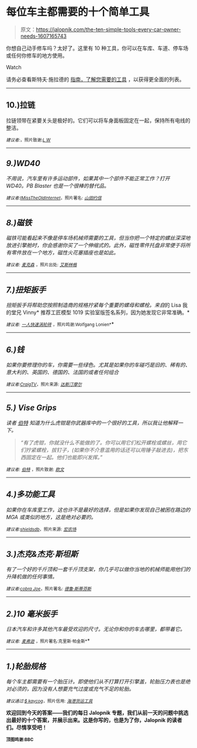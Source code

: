 # 每位车主都需要的十个简单工具

> 原文：<https://jalopnik.com/the-ten-simple-tools-every-car-owner-needs-1607165743>

你想自己动手修车吗？太好了。这里有 10 种工具，你可以在车库、车道、停车场或任何你修车的地方使用。

Watch

请务必查看斯特夫·施拉德的 [指南，了解您需要的工具](https://jalopnik.com/the-most-useful-tools-for-an-inexperienced-car-mechanic-1524265371) ，以获得更全面的列表。

* * *

## 10.)拉链

拉链领带在紧要关头是极好的。它们可以将车身面板固定在一起，保持所有电线的整洁。

<small>*建议者:*</small>[<small></small>](http://jalopnik.com/bags-and-bags-o-zip-ties-you-can-even-use-them-to-hol-1606593800)*<small>*，照片致谢:*</small>[<small>*L W*</small>](https://www.flickr.com/photos/lwade/14267588180/in/photolist-nJM7TE-831K8x-9s1avi-5dsmPQ-j1T3j8-afcuXJ-8ASyD-76FXAK-7Q8QCu-a12y5o-7QPo9s-fY1JBv-2sjUeN-4qtszp-azugjr-azwVZU-azwWbw-g2hcQt-9cpQi8-pvt5S-4zWrdE-9e93pL-bWo4cE-2D3Ef8-9cGp2G-efhzMc-2kbwpX-8N96mV-efhAwn-5SjuP8-efokyS-efomru-8whcJ5-jJ4Jax-efokPy-af9GN8-8diKVa-gtpBdn-ELK6c-aztA12-azwfQL-aztAy2-aztzyk-bv1KS1-azthdK-7vLwxb-atHgBw-azC758-bcZb5r-dymQS1)*

* * *

## *9.)WD40*

*不用说，汽车里有许多运动部件，如果其中一个部件不能正常工作？打开 WD40。PB Blaster 也是一个很棒的替代品。*

*<small>*建议者:*</small>[<small>*IMissTheOldInternet*</small>](http://jalopnik.com/if-it-moves-and-it-shouldnt-apply-duct-tape-if-it-do-1606702856)<small>*，照片署名:*</small> [<small>*山田约信*</small>](https://www.flickr.com/photos/oceanyamaha/3015736627/in/photolist-5Aurr6-6kPpZH-6kTxZ1-6kPqkc-6kPp7e-PztXL-hx963w-5hGjfv-sYPem-7Fwi2n-dUXyJa-dV3Lm4-6kTxGj-6kPnZt-6kTyYd-nDqoSP-agnMWN-3wyyZH-ed7NVM-9i1rnY-6kTx8w-6kPoyi-auBHg9-n7FYmj-6kPoj2-n7uzr2-n7xhRT-7KhGfE-n7CyJB-aUnUr-anE3yZ-byjC4m-3XwvWq-5bn7M4-auz2R8-3ih2ob-CDD7e-aTDhRV-8QoQVr-56zBDP-6k7sZc-4FiSdj-8MWioi-nCRPfA-7RwV1x-8hmi9v-2y24Jb-8MVZ17-9EJzL2-dYyo1P)*

* * *

## *8.)磁铁*

*磁铁可能看起来不像是停车场机械师需要的工具，但当你把一个特定的螺丝深深地放进引擎舱时，你会感谢你买了一个伸缩式的。此外，磁性零件托盘非常便于将所有零件放在一个地方，磁性火花塞插座也是如此。*

*<small>*建议者:*</small> [<small>*麦克森*</small>](http://jalopnik.com/magnets-when-i-was-younger-i-did-everything-the-hard-1606624125) <small>*，照片出处:*</small> [<small>*艾斯林格*</small>](http://www.esslinger.com/telescoping-magnetic-pen-pickup-tool.aspx)*

* * *

## *7.)扭矩扳手*

*扭矩扳手将帮助您按照制造商的规格拧紧每个重要的螺母和螺栓。来自*的 Lisa 我的堂兄 Vinny* 推荐工匠模型 1019 实验室版签名系列，因为她发现它非常准确。*

*<small>*建议者:*</small> [<small>*一人快速涡轮砖*</small>](http://jalopnik.com/torque-wrench-and-breaker-bar-okay-thats-technically-1606586543) <small>*，照片鸣谢:Wolfgang Lonien*</small>*

* * *

## *6.)钱*

*如果你要修理你的车，你需要一些绿色。尤其是如果你的车碰巧是旧的、稀有的、意大利的、英国的、德国的、法国的或者任何组合*

*<small>*建议者:*</small>[<small>*CraigTV*</small>](http://jalopnik.com/podcast-subscription-to-car-talk-and-money-1606585258)<small>*，照片来源:*</small> [<small>*达斯汀摩尔*</small>](https://www.flickr.com/photos/jollyuk/1989719848/in/photolist-42PQoC-a2YSa6-bta55K-aFDjPB-aYWk56-aFATbM-aFAaK6-aFAQEv-62QVKf-bZvUDS-bta3kH-brd1K2-dTUAhR-QxcaH-5p8w8o-7jm7SP-dSZe91-8F5t1j-dUSc9a-a5SwX-biaRHp-68vjKV-68zxeQ-9C9vCS-aFAPtx-cMnty-9ZA9J6-9kJxyv-9uKMHb-b6MUJK-68zxij-aFDkRt-aFDet2-bDwJ11-5DfGXv-bmm93i-dK2oa7-55FLSR-8roJ5R-bf3Nge-bu6sBd-8usD9K-657VsP-aFDcrg-5XW3k4-6oVWp-bbeUhH-61LYTT-dSK3tm-9tUy9S)*

* * *

## *5.) Vise Grips*

*读者 [伯特](http://jalopnik.com/vise-grips-theres-not-much-you-cant-do-with-vise-grips-1606601910) 知道为什么虎钳是你武器库中的一个很好的工具，所以我让他解释一下。*

> *“有了虎钳，你就没什么不能做的了。你可以用它们松开螺栓或螺丝，用它们拧紧螺栓，拔钉子，(如果你不介意滥用的话还可以用锤子敲进去)，把东西固定在一起。他们也能即兴发挥。”*

*<small>*建议者:*</small> [<small>*伯特*</small>](http://jalopnik.com/vise-grips-theres-not-much-you-cant-do-with-vise-grips-1606601910) <small>*，照片致谢:*</small> [<small>*欧文*</small>](http://www.irwin.com/press-center/photo-gallery)*

* * *

## *4.)多功能工具*

*如果你在车库里工作，这也许不是最好的选择，但是如果你发现自己被困在路边的 MGA 或类似的地方，这是绝对必要的。*

*<small>*建议者:*</small>[<small>*shieldsdb*</small>](http://jalopnik.com/leatherman-or-some-variation-of-it-you-can-even-get-o-1606585789)<small>*，照片来源:*</small> [<small>*宏农场*</small>](https://www.flickr.com/photos/bugeyes/773033698/in/photolist-2biZZd-9g8bLg-c3A9x1-c3Aby5-c3Ae49-bWteK8-56TWmw-hfbjb-fr42Bi-4QogyS-dAQesf-9aXqae-8DNmMz-68Ford-2TuH8z-9aXpBi-PvDCX-nBayb1-dUVimA-4GnUkN-c1WHWd-7NvSRe-6FGZTj-7sAuUZ-anCSWx-7LawkD-eSbuRA-eSbuJC-eRYVcZ-eSbuxE-eSbniu-fgBjAo-fgBjEC-eSbums-fgB8fY-eSbuuQ-eRYVfz-eRZ3tp-Pv6GA-azgHkW-29eoKU-dPrr2D-dPrr5x-dPx4hw-dPrqZD-dPrqQe-2aDzxt-5j2e7A-csgYX-7WPVq4)*

* * *

## *3.)杰克&杰克·斯坦斯*

*有了一个好的千斤顶和一套千斤顶支架，你几乎可以做你当地的机械师能用他们的升降机做的任何事情。*

*<small>*建议者:*</small>[<small>*cobra Joe*</small>](http://jalopnik.com/jack-stands-and-if-the-budget-affords-it-get-a-floor-1606596893)<small>*，照片署名:*</small> [<small>*德鲁·斯蒂芬斯*</small>](https://www.flickr.com/photos/bugeyes/773033698/in/photolist-2biZZd-9g8bLg-c3A9x1-c3Aby5-c3Ae49-bWteK8-56TWmw-hfbjb-fr42Bi-4QogyS-dAQesf-9aXqae-8DNmMz-68Ford-2TuH8z-9aXpBi-PvDCX-nBayb1-dUVimA-4GnUkN-c1WHWd-7NvSRe-6FGZTj-7sAuUZ-anCSWx-7LawkD-eSbuRA-eSbuJC-eRYVcZ-eSbuxE-eSbniu-fgBjAo-fgBjEC-eSbums-fgB8fY-eSbuuQ-eRYVfz-eRZ3tp-Pv6GA-azgHkW-29eoKU-dPrr2D-dPrr5x-dPx4hw-dPrqZD-dPrqQe-2aDzxt-5j2e7A-csgYX-7WPVq4)*

* * *

## *2.)10 毫米扳手*

*日本汽车和许多其他汽车最受欢迎的尺寸。无论你和你的车去哪里，都带着它。*

*<small>*建议者:*</small> [<small>*麦弗逊*</small>](http://jalopnik.com/if-you-own-a-japanese-car-a-10mm-wrench-the-japanese-1606595981) <small>*，照片署名:克里斯·帕金斯*</small>*

* * *

## *1.)轮胎规格*

*每个车主都需要有一个胎压计。即使他们从不打算打开引擎盖，轮胎压力表也是绝对必须的，因为没有人想要充气过度或充气不足的轮胎。*

*<small>*建议通过:*</small>[<small>*$ kaycog*</small>](http://jalopnik.com/tire-gauge-1606584668)<small>*，照片信用:*</small> [<small>*海港货运工具*</small>](http://www.harborfreight.com/pencil-tire-gauge-92142.html)*

**欢迎回到今天的答案——我们的每日 Jalopnik 专题，我们从前一天的问题中挑选出最好的十个答案，并展示出来。这是你写的，也是为了你，Jalopnik 的读者们。尽情享受吧！**

**<small>顶图鸣谢:BBC</small>**